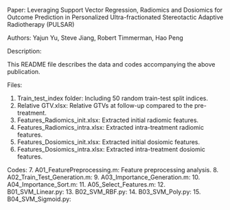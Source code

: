 Paper: Leveraging Support Vector Regression, Radiomics and Dosiomics for Outcome Prediction in Personalized Ultra-fractionated Stereotactic Adaptive Radiotherapy (PULSAR)

Authors: Yajun Yu, Steve Jiang, Robert Timmerman, Hao Peng

Description:

This README file describes the data and codes accompanying the above publication.

Files:
1. Train_test_index folder: Including 50 random train-test split indices.
2. Relative GTV.xlsx: Relative GTVs at follow-up compared to the pre-treatment.
3. Features_Radiomics_init.xlsx: Extracted initial radiomic features.
4. Features_Radiomics_intra.xlsx: Extracted intra-treatment radiomic features. 
5. Features_Dosiomics_init.xlsx: Extracted initial dosiomic features.
6. Features_Dosiomics_intra.xlsx: Extracted intra-treatment dosiomic features.

Codes:
7. A01_FeaturePreprocessing.m: Feature preprocessing analysis.
8. A02_Train_Test_Generation.m: 
9. A03_Importance_Generation.m: 
10. A04_Importance_Sort.m: 
11. A05_Select_Features.m: 
12. B01_SVM_Linear.py: 
13. B02_SVM_RBF.py: 
14. B03_SVM_Poly.py: 
15. B04_SVM_Sigmoid.py: 
